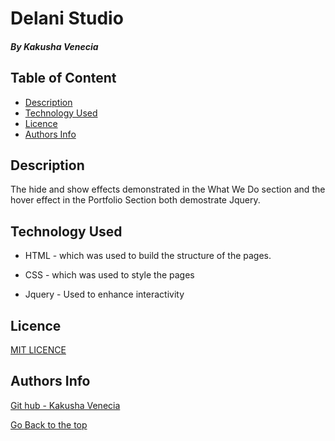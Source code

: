 # Delani Studio 

##### By Kakusha Venecia
###  

## Table of Content

+ [Description](#description)
+ [Technology Used](#technology-used)
+ [Licence](#licence)
+ [Authors Info](#author-Info)

## Description
<p>The hide and show effects demonstrated in the What We Do section and the hover effect in the Portfolio Section both demostrate Jquery.</p>

## Technology Used
* HTML - which was used to build the structure of the pages.

* CSS - which was used to style the pages 

* Jquery - Used to enhance interactivity



## Licence

<a href="https://github.com/KakushaVenecia/Delani-Studio/blob/main/LICENSE">MIT LICENCE</a>

## Authors Info

 <a href="https://github.com/KakushaVenecia"> Git hub - Kakusha Venecia</a>


[Go Back to the top](#portfolio)